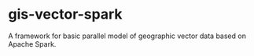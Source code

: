 # gis-vector-spark
A framework for basic parallel model of geographic vector data based on Apache Spark.
